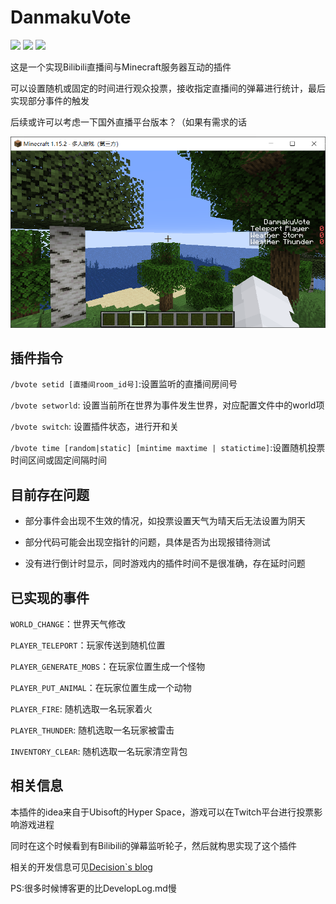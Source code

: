 # DanmakuVote

![](https://img.shields.io/badge/Bukkit-1.13-blue)
![](https://img.shields.io/badge/Minecraft-1.12.2--1.15.2-yellowgreen)
![](https://img.shields.io/badge/version-1.1-red)

这是一个实现Bilibili直播间与Minecraft服务器互动的插件

可以设置随机或固定的时间进行观众投票，接收指定直播间的弹幕进行统计，最后实现部分事件的触发

后续或许可以考虑一下国外直播平台版本？（如果有需求的话

![投票过程截图](images/vote.png)

## 插件指令

`/bvote setid [直播间room_id号]`:设置监听的直播间房间号

`/bvote setworld`: 设置当前所在世界为事件发生世界，对应配置文件中的world项

`/bvote switch`: 设置插件状态，进行开和关

`/bvote time [random|static] [mintime maxtime | statictime]`:设置随机投票时间区间或固定间隔时间

## 目前存在问题

* 部分事件会出现不生效的情况，如投票设置天气为晴天后无法设置为阴天

* 部分代码可能会出现空指针的问题，具体是否为出现报错待测试

* 没有进行倒计时显示，同时游戏内的插件时间不是很准确，存在延时问题

## 已实现的事件

`WORLD_CHANGE`：世界天气修改

`PLAYER_TELEPORT`：玩家传送到随机位置

`PLAYER_GENERATE_MOBS`：在玩家位置生成一个怪物

`PLAYER_PUT_ANIMAL`：在玩家位置生成一个动物

`PLAYER_FIRE`: 随机选取一名玩家着火

`PLAYER_THUNDER`: 随机选取一名玩家被雷击

`INVENTORY_CLEAR`: 随机选取一名玩家清空背包

## 相关信息

本插件的idea来自于Ubisoft的Hyper Space，游戏可以在Twitch平台进行投票影响游戏进程

同时在这个时候看到有Bilibili的弹幕监听轮子，然后就构思实现了这个插件

相关的开发信息可见[Decision`s blog](https://decision01.cn/)

PS:很多时候博客更的比DevelopLog.md慢
